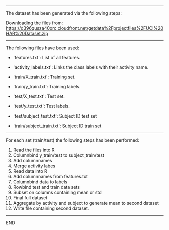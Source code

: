 
____________________________________________________________________________________________________________________________

The dataset has been generated via the following steps:

Downloading the files from:	https://d396qusza40orc.cloudfront.net/getdata%2Fprojectfiles%2FUCI%20HAR%20Dataset.zip
____________________________________________________________________________________________________________________________

The following files have been used:

- 'features.txt': 		List of all features.

- 'activity_labels.txt': 	Links the class labels with their activity name.

- 'train/X_train.txt': 		Training set.

- 'train/y_train.txt': 		Training labels.

- 'test/X_test.txt': 		Test set.

- 'test/y_test.txt': 		Test labels.

- 'test/subject_test.txt':	Subject ID test set
							
- 'train/subject_train.txt':	Subject ID train set
____________________________________________________________________________________________________________________________

For each set (train/test) the following steps has been performed:

1. Read the files into R
2. Columnbind y_train/test to subject_train/test
3. Add columnnames
4. Merge activity labes 
5. Read data into R
6. Add columnnames from features.txt
7. Columnbind data to labels
8. Rowbind test and train data sets
9. Subset on columns containing mean or std
10. Final full dataset
11. Aggregate by activity and subject to generate mean to second dataset
12. Write file containing second dataset.
____________________________________________________________________________________________________________________________

END


